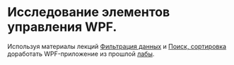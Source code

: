 # Исследование элементов управления WPF.

Используя материалы лекций [Фильтрация данных](./articles/wpf_filtering.md) и [Поиск, сортировка](../articles/wpf_search_sort.md) доработать WPF-приложение из прошлой [лабы](../articles/lab_wpf_binding.md).